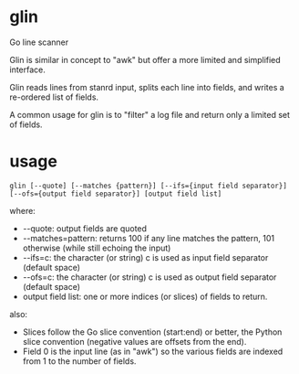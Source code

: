 glin
====

Go line scanner

Glin is similar in concept to "awk" but offer a more limited and simplified interface.

Glin reads lines from stanrd input, splits each line into fields, and writes a re-ordered list of fields.

A common usage for glin is to "filter" a log file and return only a limited set of fields.

usage
=====

    glin [--quote] [--matches {pattern}] [--ifs={input field separator}] [--ofs={output field separator}] [output field list]
    
where:

* --quote: output fields are quoted
* --matches=pattern: returns 100 if any line matches the pattern, 101 otherwise (while still echoing the input)
* --ifs=c: the character (or string) c is used as input field separator (default space)
* --ofs=c: the character (or string) c is used as output field separator (default space)
* output field list: one or more indices (or slices) of fields to return.

also:
* Slices follow the Go slice convention (start:end) or better, the Python slice convention (negative values are offsets from the end).
* Field 0 is the input line (as in "awk") so the various fields are indexed from 1 to the number of fields.
